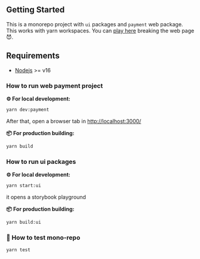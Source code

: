 ## Getting Started
This is a monorepo project with `ui` packages and `payment` web package.
This works with yarn workspaces.
You can [play here](https://paymentx.vercel.app/) breaking the web page 😈.

## Requirements
- [Nodejs](https://nodejs.org/en/download/) >= v16

### How to run web payment project
**⚙️ For local development:**
```bash
yarn dev:payment
```
After that, open a browser tab in [http://localhost:3000/](http://localhost:3000/)

**📦 For production building:**
```bash
yarn build
```

### How to run ui packages
**⚙️ For local development:**
```bash
yarn start:ui
```
it opens a storybook playground

**📦 For production building:**
```bash
yarn build:ui
```

### 🧪 How to test mono-repo
```bash
yarn test
```
